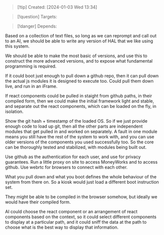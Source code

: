 
>[!tip] Created: [2024-01-03 Wed 13:34]

>[!question] Targets: 

>[!danger] Depends: 

Based on a collection of text files, so long as we can reprompt and call out to an AI, we should be able to write any version of HAL that we like using this system.

We should be able to make the most basic of versions, and use this to construct the more advanced versions, and to expose what fundamental programming is required.

If it could boot just enough to pull down a github repo, then it can pull down the actual js modules it is designed to execute too.  Could pull them down live, and run in an iFrame.

If react components could be pulled in staight from github paths, in their compiled form, then we could make the initial framework light and stable, and separate out the react components, which can be loaded on the fly, in isolation.

Show the git hash + timestamp of the loaded OS.
So if we just provide enough code to load up git, then all the other parts are independent modules that get pulled in and worked on separately.  A fault in one module means you still have the rest of the system to work with, and you can use older versions of the components you used successfully too.  So the core can be thoroughly tested and stabilized, with modules being built out.

Use github as the authentication for each user, and use for privacy guarantees.  Run a little proxy on site to access MoneyWorks and to access github.  Use webrtc for browsers to connect with each other.

What you pull down and what you boot defines the whole behaviour of the system from there on.  So a kiosk would just load a different boot instruction set.

They might be able to be compiled in the browser somehow, but ideally we would have their compiled form.

AI could choose the react component or an arrangement of react components based on the context, so it could select different components to display at a particular path, and it could sniff the data at the path to choose what is the best way to display that information.